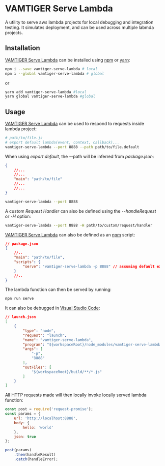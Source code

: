 # VAMTIGER Serve Lambda
A utility to serve aws lambda projects for local debugging and integration testing. It simulates deployment, and can be used across multiple labmda projects.

## Installation
[VAMTIGER Serve Lambda](https://github.com/vamtiger-project/vamtiger-serve-lambda) can be installed using [npm](https://www.npmjs.com/) or [yarn]():
```bash
npm i --save vamtiger-serve-lambda # local
npm i --global vamtiger-serve-lambda # global
```
or
```bash
yarn add vamtiger-serve-lambda #local
yarn global vamtiger-serve-lambda #global
```

## Usage
[VAMTIGER Serve Lambda](https://github.com/vamtiger-project/vamtiger-serve-lambda) can be used to respond to requests inside lambda project:
```bash
# path/to/file.js
# export default lambda(event, context, callback)...
vamtiger-serve-lambda --port 8888 --path path/to/file.default
```

When using *export default*, the --path will be inferred from *package.json*:
```JSON
{
    //...
    //...
    "main": "path/to/file"
    //...
    //...
}
```
```bash
vamtiger-serve-lambda --port 8888
```

A custom *Request Handler* can also be defined using the *_--handleRequest_* or *_-H_* option:
```bash
vamtiger-serve-lambda --port 8888 -H path/to/custom/request/handler
```

[VAMTIGER Serve Lambda](https://github.com/vamtiger-project/vamtiger-serve-lambda) can also be defined as an [npm](https://www.npmjs.com/) script:
```JSON
// package.json
{
    //..
    "main": "path/to/file",
    "scripts": {
        "serve": "vamtiger-serve-lambda -p 8888" // assuming default export of main
    }
    //..
}
```

The lambda function can then be served by running:
```bash
npm run serve
```
It can also be debugged in [Visual Studio Code](https://code.visualstudio.com/):
```json
// launch.json
[
    {
        "type": "node",
        "request": "launch",
        "name": "vamtiger-serve-lambda",
        "program": "${workspaceRoot}/node_modules/vamtiger-serve-lambda/build/bin",
        "args": [
            "-p",
            "8888"
        ],
        "outFiles": [
            "${workspaceRoot}/build/**/*.js"
        ]
    }
]
```

All HTTP requests made will then locally invoke locally served lambda function:
```javascript
const post = require('request-promise');
const params = {
    url: 'http://localhost:8888',
    body: {
        hello: 'world'
    },
    json: true
};

post(params)
    .then(handleResult)
    .catch(handleError);
```
